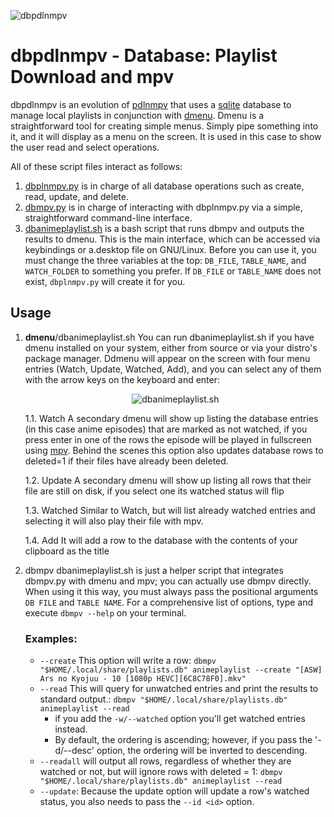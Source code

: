 ![dbpdlnmpv](https://github.com/duartqx/images/blob/main/dbpdlnmpv.png?raw=true "dbpdlnmpv")

# dbpdlnmpv - Database: Playlist Download and mpv

dbpdlnmpv is an evolution of [pdlnmpv](https://github.com/duartqx/pdlnlink/blob/main/pdlnmpv) that uses a [sqlite](https://docs.python.org/3/library/sqlite3.html) database to manage local playlists in conjunction with [dmenu](https://tools.suckless.org/dmenu/). Dmenu is a straightforward tool for creating simple menus. Simply pipe something into it, and it will display as a menu on the screen. It is used in this case to show the user read and select operations.

All of these script files interact as follows:

 1. [dbplnmpv.py](https://github.com/duartqx/dbplnmpv/blob/main/dbplmpv.py) is in charge of all database operations such as create, read, update, and delete.
 2. [dbmpv.py](https://github.com/duartqx/dbplnmpv/blob/main/dbmpv.py) is in charge of interacting with dbplnmpv.py via a simple, straightforward command-line interface.
 3. [dbanimeplaylist.sh](https://github.com/duartqx/dbplnmpv/blob/main/dbanimeplaylist.sh) is a bash script that runs dbmpv and outputs the results to dmenu. This is the main interface, which can be accessed via keybindings or a.desktop file on GNU/Linux. Before you can use it, you must change the three variables at the top: `DB_FILE`, `TABLE_NAME`, and `WATCH_FOLDER` to something you prefer. If `DB_FILE` or `TABLE_NAME` does not exist, `dbplnmpv.py` will create it for you.

 ## Usage

 1. **dmenu**/dbanimeplaylist.sh
	You can run dbanimeplaylist.sh if you have dmenu installed on your system, either from source or via your distro's package manager. Ddmenu will appear on the screen with four menu entries (Watch, Update, Watched, Add), and you can select any of them with the arrow keys on the keyboard and enter:

    <p align="center">
      <img src="https://github.com/duartqx/images/blob/main/dbanimeplaylistsh.png?raw=true" alt="dbanimeplaylist.sh" />
    </p>

	 1.1. Watch
		A secondary dmenu will show up listing the database entries (in this case anime episodes) that are marked as not watched, if you press enter in one of the rows the episode will be played in fullscreen using [mpv](https://mpv.io/). Behind the scenes this option also updates database rows to deleted=1 if their files have already been deleted.

	 1.2. Update
		A secondary dmenu will show up listing all rows that their file are still on disk, if you select one its watched status will flip

	 1.3. Watched
		Similar to Watch, but will list already watched entries and selecting it will also play their file with mpv.

	 1.4. Add
		It will add a row to the database with the contents of your clipboard as the title

 2. dbmpv
	dbanimeplaylist.sh is just a helper script that integrates dbmpv.py with dmenu and mpv; you can actually use dbmpv directly. When using it this way, you must always pass the positional arguments `DB FILE` and `TABLE NAME`.
For a comprehensive list of options, type and execute `dbmpv --help` on your terminal.

	### Examples:
	 - `--create`  This option will write a row:
		 `dbmpv "$HOME/.local/share/playlists.db" animeplaylist --create "[ASW] Ars no Kyojuu - 10 [1080p HEVC][6C8C78F0].mkv"`
	 - 	`--read` This will query for unwatched entries and print the results to standard output.:
		 `dbmpv "$HOME/.local/share/playlists.db" animeplaylist --read`
		 - if you add the `-w/--watched` option you'll get watched entries instead.
		 - By default, the ordering is ascending; however, if you pass the '-d/--desc' option, the ordering will be inverted to descending.
	 - `--readall` will output all rows, regardless of whether they are watched or not, but will ignore rows with deleted = 1:
		 `dbmpv "$HOME/.local/share/playlists.db" animeplaylist --read`
	 - `--update`:
		 Because the update option will update a row's watched status, you also needs to pass the `--id <id>` option.
